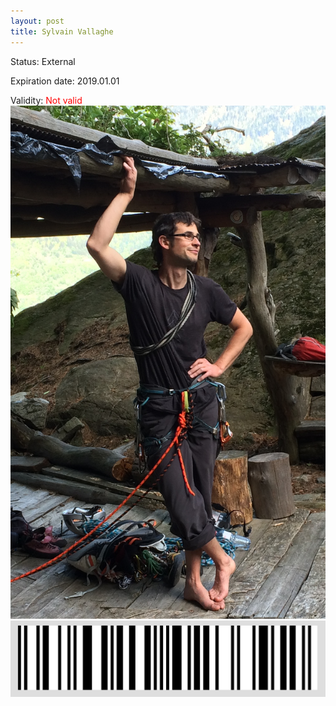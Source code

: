 ```yaml
---
layout: post
title: Sylvain Vallaghe
---
```


Status: External

Expiration date: 2019.01.01

Validity: <font color="red"> Not valid</font> 
![](/members/img/Sylvain_Vallaghe.png)
![](/members/img/bar.png)
